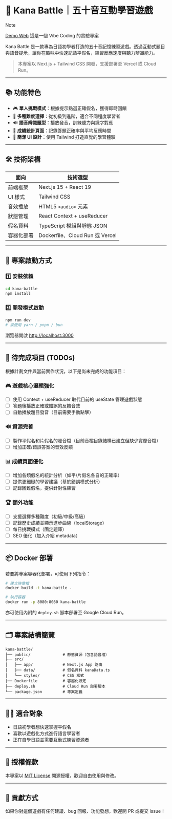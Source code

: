 # 🎌 Kana Battle｜五十音互動學習遊戲

> [!NOTE]  
> [Demo Web](https://kana.qrtt1.io/)
> 這是一個 Vibe Coding 的實驗專案


Kana Battle 是一款專為日語初學者打造的五十音記憶練習遊戲。透過互動式題目與語音提示，讓你在趣味中快速記熟平假名，練習反應速度與聽力辨識能力。

> 本專案以 Next.js + Tailwind CSS 開發，支援部署至 Vercel 或 Cloud Run。

---

## 📚 功能特色

- 🎮 **單人挑戰模式**：根據提示點選正確假名，獲得即時回饋
- 🧠 **多種難度選擇**：從初級到進階，適合不同程度學習者
- 🔊 **語音辨識題型**：播放發音，訓練聽力與識字對應
- 📝 **成績統計頁面**：記錄答題正確率與平均反應時間
- 🎨 **簡潔 UI 設計**：使用 Tailwind 打造直覺的學習體驗

---

## 🛠️ 技術架構

| 面向 | 技術選型 |
|------|----------|
| 前端框架 | Next.js 15 + React 19 |
| UI 樣式 | Tailwind CSS |
| 音效播放 | HTML5 `<audio>` 元素 |
| 狀態管理 | React Context + useReducer |
| 假名資料 | TypeScript 模組與靜態 JSON |
| 容器化部署 | Dockerfile、Cloud Run 或 Vercel |

---

## 🚀 專案啟動方式

### 1️⃣ 安裝依賴

```bash
cd kana-battle
npm install
```

### 2️⃣ 開發模式啟動

```bash
npm run dev
# 或使用 yarn / pnpm / bun
```

瀏覽器開啟 [http://localhost:3000](http://localhost:3000)

---

## 📝 待完成項目 (TODOs)

根據計劃文件與當前實作狀況，以下是尚未完成的功能項目：

### 🎮 遊戲核心邏輯強化
- [ ] 使用 Context + useReducer 取代目前的 useState 管理遊戲狀態
- [ ] 答題後播放正確或錯誤的反饋音效
- [ ] 自動播放題目發音（目前需要手動點擊）

### 🔊 資源完善
- [ ] 製作平假名和片假名的發音檔（目前音檔目錄結構已建立但缺少實際音檔）
- [ ] 增加正確/錯誤答案的音效反饋

### 📊 成績頁面優化
- [ ] 增加各類假名的統計分析（如平/片假名各自的正確率）
- [ ] 提供更細緻的學習建議（基於錯誤模式分析）
- [ ] 記錄困難假名，提供針對性練習

### 🏆 額外功能
- [ ] 支援選擇多種難度（初級/中級/高級）
- [ ] 記錄歷史成績並顯示進步曲線（localStorage）
- [ ] 每日挑戰模式（固定題庫）
- [ ] SEO 優化（加入介紹 metadata）

---

## 📦 Docker 部署

若要將專案容器化部署，可使用下列指令：

```bash
# 建立映像檔
docker build -t kana-battle .

# 執行容器
docker run -p 8080:8080 kana-battle
```

亦可使用內附的 `deploy.sh` 腳本部署至 Google Cloud Run。

---

## 🗂️ 專案結構簡覽

```
kana-battle/
├── public/              # 靜態資源（包含語音檔）
├── src/
│   ├── app/             # Next.js App 路由
│   ├── data/            # 假名資料 kanaData.ts
│   └── styles/          # CSS 樣式
├── Dockerfile           # 容器化設定
├── deploy.sh            # Cloud Run 部署腳本
└── package.json         # 專案定義
```

---

## 🧑‍🎓 適合對象

- 日語初學者想快速掌握平假名
- 喜歡以遊戲化方式進行語言學習者
- 正在自學日語並需要互動式練習資源者

---

## 📄 授權條款

本專案以 [MIT License](./LICENSE) 開源授權，歡迎自由使用與修改。

---

## 🙌 貢獻方式

如果你對這個遊戲有任何建議、bug 回報、功能發想，歡迎開 PR 或提交 issue！

